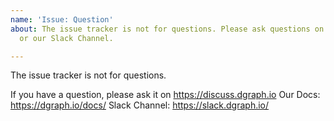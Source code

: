 ```yaml
---
name: 'Issue: Question'
about: The issue tracker is not for questions. Please ask questions on https://discuss.dgraph.io
  or our Slack Channel.

---
```


The issue tracker is not for questions.

If you have a question, please ask it on https://discuss.dgraph.io
Our Docs: https://dgraph.io/docs/
Slack Channel: https://slack.dgraph.io/
